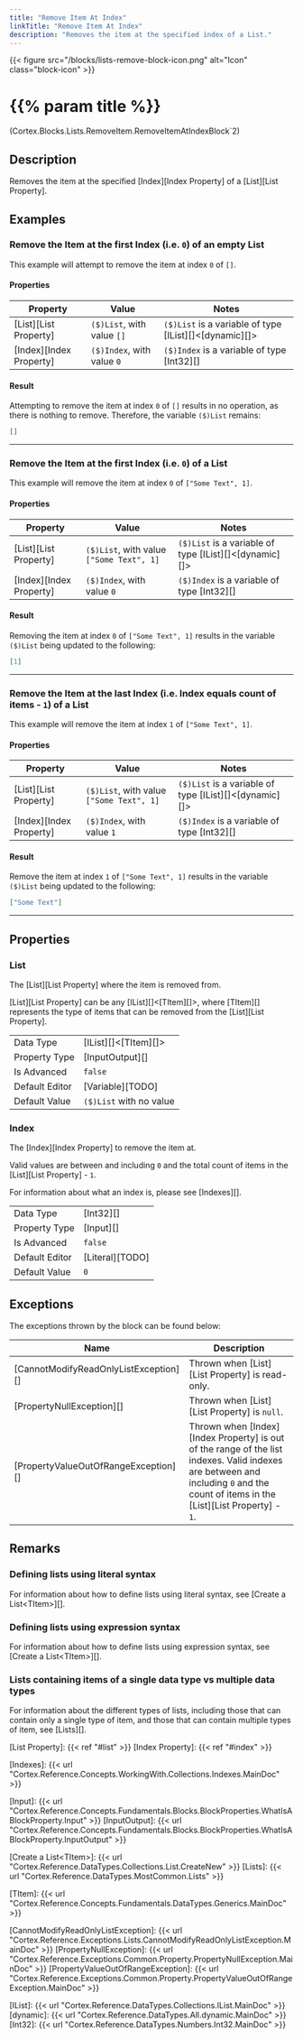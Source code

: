 ```yaml
---
title: "Remove Item At Index"
linkTitle: "Remove Item At Index"
description: "Removes the item at the specified index of a List."
---
```


{{< figure src="/blocks/lists-remove-block-icon.png" alt="Icon" class="block-icon" >}}

# {{% param title %}}

<p class="namespace">(Cortex.Blocks.Lists.RemoveItem.RemoveItemAtIndexBlock`2)</p>

## Description

Removes the item at the specified [Index][Index Property] of a [List][List Property].

## Examples

### Remove the Item at the first Index (i.e. `0`) of an empty List

This example will attempt to remove the item at index `0` of `[]`.

#### Properties

| Property           | Value                     | Notes                                    |
|--------------------|---------------------------|------------------------------------------|
| [List][List Property] | `($)List`, with value `[]` | `($)List` is a variable of type [IList][]&lt;[dynamic][]&gt; |
| [Index][Index Property] | `($)Index`, with value `0` | `($)Index` is a variable of type [Int32][] |

#### Result

Attempting to remove the item at index `0` of `[]` results in no operation, as there is nothing to remove. Therefore, the variable `($)List` remains:

```json
[]
```

***

### Remove the Item at the first Index (i.e. `0`) of a List

This example will remove the item at index `0` of `["Some Text", 1]`.

#### Properties

| Property           | Value                     | Notes                                    |
|--------------------|---------------------------|------------------------------------------|
| [List][List Property] | `($)List`, with value `["Some Text", 1]` | `($)List` is a variable of type [IList][]&lt;[dynamic][]&gt; |
| [Index][Index Property] | `($)Index`, with value `0` | `($)Index` is a variable of type [Int32][] |

#### Result

Removing the item at index `0` of `["Some Text", 1]` results in the variable `($)List` being updated to the following:

```json
[1]
```

***

### Remove the Item at the last Index (i.e. Index equals count of items - `1`) of a List

This example will remove the item at index `1` of `["Some Text", 1]`.

#### Properties

| Property           | Value                     | Notes                                    |
|--------------------|---------------------------|------------------------------------------|
| [List][List Property] | `($)List`, with value `["Some Text", 1]` | `($)List` is a variable of type [IList][]&lt;[dynamic][]&gt; |
| [Index][Index Property] | `($)Index`, with value `1` | `($)Index` is a variable of type [Int32][] |

#### Result

Remove the item at index `1` of `["Some Text", 1]` results in the variable `($)List` being updated to the following:

```json
["Some Text"]
```

***

## Properties

### List

The [List][List Property] where the item is removed from.  

[List][List Property] can be any [IList][]&lt;[TItem][]&gt;, where [TItem][] represents the type of items that can be removed from the [List][List Property].
  
| | |
|--------------------|---------------------------|
| Data Type | [IList][]&lt;[TItem][]&gt; |
| Property Type | [InputOutput][] |
| Is Advanced | `false` |
| Default Editor | [Variable][TODO] |
| Default Value | `($)List` with no value |

### Index

The [Index][Index Property] to remove the item at.

Valid values are between and including `0` and the total count of items in the [List][List Property] - `1`.

For information about what an index is, please see [Indexes][].  

| | |
|--------------------|---------------------------|
| Data Type | [Int32][] |
| Property Type | [Input][] |
| Is Advanced | `false` |
| Default Editor | [Literal][TODO] |
| Default Value | `0` |

## Exceptions

The exceptions thrown by the block can be found below:

| Name     | Description |
|----------|----------|
| [CannotModifyReadOnlyListException][] | Thrown when [List][List Property] is read-only. |
| [PropertyNullException][] | Thrown when [List][List Property] is `null`. |
| [PropertyValueOutOfRangeException][] | Thrown when [Index][Index Property] is out of the range of the list indexes. Valid indexes are between and including `0` and the count of items in the [List][List Property] - `1`. |

## Remarks

### Defining lists using literal syntax

For information about how to define lists using literal syntax, see [Create a List&lt;TItem&gt;][].

### Defining lists using expression syntax

For information about how to define lists using expression syntax, see [Create a List&lt;TItem&gt;][].

### Lists containing items of a single data type vs multiple data types

For information about the different types of lists, including those that can contain only a single type of item, and those that can contain multiple types of item, see [Lists][].

[List Property]: {{< ref "#list" >}}
[Index Property]: {{< ref "#index" >}}

[Indexes]: {{< url "Cortex.Reference.Concepts.WorkingWith.Collections.Indexes.MainDoc" >}}

[Input]: {{< url "Cortex.Reference.Concepts.Fundamentals.Blocks.BlockProperties.WhatIsABlockProperty.Input" >}}
[InputOutput]: {{< url "Cortex.Reference.Concepts.Fundamentals.Blocks.BlockProperties.WhatIsABlockProperty.InputOutput" >}}

[Create a List&lt;TItem&gt;]: {{< url "Cortex.Reference.DataTypes.Collections.List.CreateNew" >}}
[Lists]: {{< url "Cortex.Reference.DataTypes.MostCommon.Lists" >}}

[TItem]: {{< url "Cortex.Reference.Concepts.Fundamentals.DataTypes.Generics.MainDoc" >}}

[CannotModifyReadOnlyListException]: {{< url "Cortex.Reference.Exceptions.Lists.CannotModifyReadOnlyListException.MainDoc" >}}
[PropertyNullException]: {{< url "Cortex.Reference.Exceptions.Common.Property.PropertyNullException.MainDoc" >}}
[PropertyValueOutOfRangeException]: {{< url "Cortex.Reference.Exceptions.Common.Property.PropertyValueOutOfRangeException.MainDoc" >}}

[IList]: {{< url "Cortex.Reference.DataTypes.Collections.IList.MainDoc" >}}
[dynamic]: {{< url "Cortex.Reference.DataTypes.All.dynamic.MainDoc" >}}
[Int32]: {{< url "Cortex.Reference.DataTypes.Numbers.Int32.MainDoc" >}}